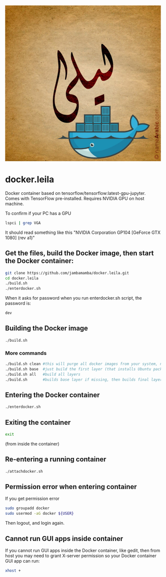 ![GitHub Logo](res/Leila-1929-600.jpeg)


# docker.leila
Docker container based on tensorflow/tensorflow:latest-gpu-jupyter.
Comes with TensorFlow pre-installed.
Requires NVIDIA GPU on host machine.

To confirm if your PC has a GPU
```bash
lspci | grep VGA
```
It should read something like this "NVIDIA Corporation GP104 [GeForce GTX 1080] (rev a1)"

## Get the files, build the Docker image, then start the Docker container:
```bash
git clone https://github.com/jambamamba/docker.leila.git
cd docker.leila
./build.sh
./enterdocker.sh
```
When it asks for password when you run enterdocker.sh script, the password is:
```bash
dev
```

## Building the Docker image
```bash
./build.sh
```

### More commands
```bash
./build.sh clean #this will purge all docker images from your system, not just docker.leila!
./build.sh base  #just build the first layer (that installs Ubuntu packages)
./build.sh all   #build all layers
./build.sh       #builds base layer if missing, then builds final layer on top, otherwise just builds final layer 
```

## Entering the Docker container
```bash
./enterdocker.sh
```

## Exiting the container
```bash
exit 
```
(from inside the container)

## Re-entering a running container
```bash
./attachdocker.sh
```

## Permission error when entering container

If you get permission error

```bash
sudo groupadd docker
sudo usermod -aG docker ${USER}
```

Then logout, and login again.

## Cannot run GUI apps inside container

If you cannot run GUI apps inside the Docker container, like gedit, then from host you may need to grant X-server permission so your Docker container GUI app can run:

```bash
xhost +
```
